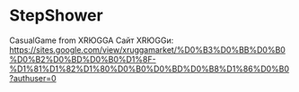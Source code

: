 # StepShower
CasualGame from ХRЮGGA
Сайт ХRЮGGи:
https://sites.google.com/view/xruggamarket/%D0%B3%D0%BB%D0%B0%D0%B2%D0%BD%D0%B0%D1%8F-%D1%81%D1%82%D1%80%D0%B0%D0%BD%D0%B8%D1%86%D0%B0?authuser=0
